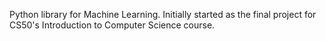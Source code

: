 Python library for Machine Learning. Initially started as the final project for CS50's Introduction to Computer Science course.

